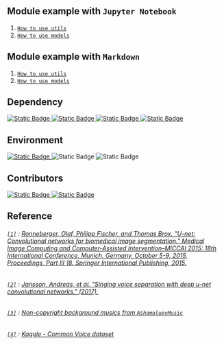 
## Module example with `Jupyter Notebook`
1. [`How to use utils`](./util_example.ipynb)
2. [`How to use models`](./model_example.ipynb)

## Module example with `Markdown`
1. [`How to use utils`](./util_example.md)
2. [`How to use models`](./model_example.md)

## Dependency
[![Static Badge](https://img.shields.io/badge/numpy-1.23.5-blue?label=numpy&labelColor=blue&color=black)
](https://github.com/numpy/numpy)
[![Static Badge](https://img.shields.io/badge/librosa-0.10.0.post2-red?label=librosa&labelColor=red&color=black)
](https://github.com/librosa/librosa)
[![Static Badge](https://img.shields.io/badge/tensorflow-2.12.0-red?label=tensorflow&labelColor=orange&color=black)
](https://github.com/tensorflow/tensorflow)
[![Static Badge](https://img.shields.io/badge/keras-2.12.0-red?label=keras&labelColor=%23FF0000&color=black)
](https://github.com/keras-team/keras)

## Environment
[![Static Badge](https://img.shields.io/badge/Python-3.9.16-blue?label=Python&labelColor=blue&color=black)
](https://www.python.org/)
![Static Badge](https://img.shields.io/badge/macos-gray?style=flat-square)
![Static Badge](https://img.shields.io/badge/window11-gray?style=flat-square)


## Contributors
[![Static Badge](https://img.shields.io/badge/%40jbw9964-gray?style=flat-square)
](https://github.com/jbw9964)
[![Static Badge](https://img.shields.io/badge/%402jae1-blue?style=flat-square)
](https://github.com/2jae1)

## Reference
###### [`[1]`]() : [Ronneberger, Olaf, Philipp Fischer, and Thomas Brox. "U-net: Convolutional networks for biomedical image segmentation." Medical Image Computing and Computer-Assisted Intervention–MICCAI 2015: 18th International Conference, Munich, Germany, October 5-9, 2015, Proceedings, Part III 18. Springer International Publishing, 2015.](https://arxiv.org/pdf/1505.04597.pdf)
###### [`[2]`]() : [Jansson, Andreas, et al. "Singing voice separation with deep u-net convolutional networks." (2017).](https://ejhumphrey.com/assets/pdf/jansson2017singing.pdf)
###### [`[3]`]() : [Non-copyright background musics from `AShamaluevMusic`](https://www.ashamaluevmusic.com/no-copyright-music)
###### [`[4]`]() : [Kaggle - Common Voice dataset](https://www.kaggle.com/datasets/mozillaorg/common-voice)
